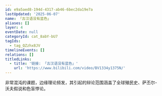 ```yaml
---
id: e9a5aed8-194d-4317-ab46-6bec2da19e7a
lastUpdated: '2025-06-07'
name: 「古汉语没有蓝色」
aliases: []
layer: 4
eventDate: null
categoryId: cat_8abY-bU7
tagIds:
  - tag_QZzhx8JV
timelineEvents: []
relations: []
titledLinks:
  - title: '链接: 「古汉语没有蓝色」'
    url: 'https://www.bilibili.com/video/BV1334y1375N/'
---
```

非常混沌的课题，边缘理论频发，其引起的辩论范围涵盖了全球殖民史、萨丕尔-沃夫假说和色盲悖论。
